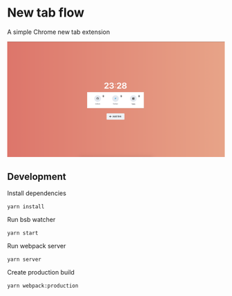 # New tab flow

A simple Chrome new tab extension

![screen](/medias/screen.png)

## Development

Install dependencies

```
yarn install
```

Run bsb watcher

```
yarn start
```

Run webpack server

```
yarn server
```

Create production build

```
yarn webpack:production
```
